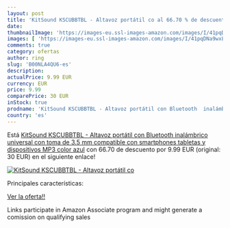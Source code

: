 ```yaml
---
layout: post
title: 'KitSound KSCUBBTBL - Altavoz portátil co al 66.70 % de descuento'
date: 
thumbnailImage: 'https://images-eu.ssl-images-amazon.com/images/I/41pqDNa9wxL._SL200_.jpg'
images: [ 'https://images-eu.ssl-images-amazon.com/images/I/41pqDNa9wxL._SL200_.jpg' ]
comments: true
category: ofertas
author: ring
slug: 'B00NLA4QU6-es'
description:
actualPrice: 9.99 EUR
currency: EUR
price: 9.99
comparePrice: 30 EUR
inStock: true
prodname: 'KitSound KSCUBBTBL - Altavoz portátil con Bluetooth  inalámbrico  universal  con toma de 3.5 mm compatible con smartphones  tabletas y dispositivos MP3  color azul'
country: 'es'
---
```


Está [KitSound KSCUBBTBL - Altavoz portátil con Bluetooth  inalámbrico  universal  con toma de 3.5 mm compatible con smartphones  tabletas y dispositivos MP3  color azul](https://www.amazon.es/dp/B00NLA4QU6/?tag=tolees-21) con 66.70 de descuento por 9.99 EUR (original: 30 EUR) en el siguiente enlace!

[![KitSound KSCUBBTBL - Altavoz portátil co](https://images-eu.ssl-images-amazon.com/images/I/41pqDNa9wxL._SL200_.jpg)](https://www.amazon.es/dp/B00NLA4QU6/?tag=tolees-21)

Principales características:


[Ver la oferta!!](https://www.amazon.es/dp/B00NLA4QU6/?tag=tolees-21)

Links participate in Amazon Associate program and might generate a comission on qualifying sales


